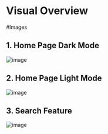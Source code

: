 # Visual Overview

#Images

## 1. Home Page Dark Mode
![image](https://github.com/Varchasva45/dev-detective/assets/97362029/7c6b773e-77e5-45a0-bd39-0f3224945de8)



## 2. Home Page Light Mode
![image](https://github.com/Varchasva45/dev-detective/assets/97362029/2823ef0b-209c-44bd-a0cf-71faaf566717)



## 3. Search Feature
![image](https://github.com/Varchasva45/dev-detective/assets/97362029/e395192b-f35f-4300-a654-990ee724971a)


